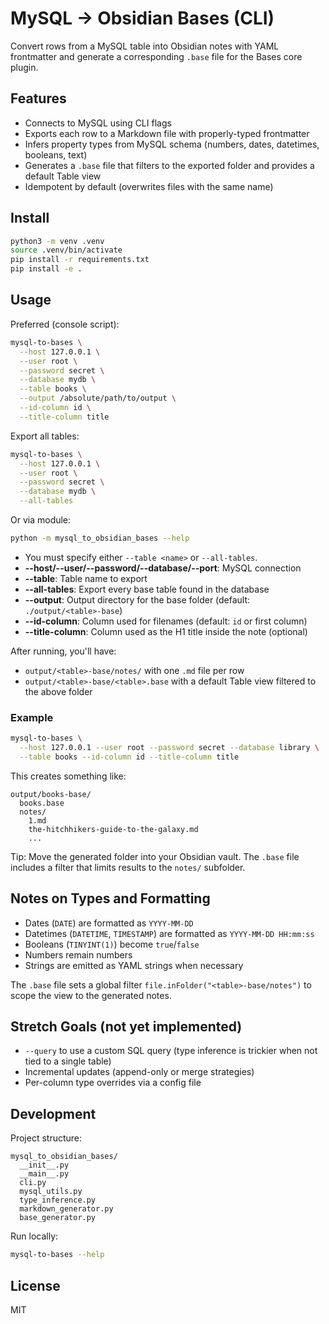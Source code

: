 # MySQL → Obsidian Bases (CLI)

Convert rows from a MySQL table into Obsidian notes with YAML frontmatter and generate a corresponding `.base` file for the Bases core plugin.

## Features
- Connects to MySQL using CLI flags
- Exports each row to a Markdown file with properly-typed frontmatter
- Infers property types from MySQL schema (numbers, dates, datetimes, booleans, text)
- Generates a `.base` file that filters to the exported folder and provides a default Table view
- Idempotent by default (overwrites files with the same name)

## Install

```bash
python3 -m venv .venv
source .venv/bin/activate
pip install -r requirements.txt
pip install -e .
```

## Usage

Preferred (console script):

```bash
mysql-to-bases \
  --host 127.0.0.1 \
  --user root \
  --password secret \
  --database mydb \
  --table books \
  --output /absolute/path/to/output \
  --id-column id \
  --title-column title
```

Export all tables:

```bash
mysql-to-bases \
  --host 127.0.0.1 \
  --user root \
  --password secret \
  --database mydb \
  --all-tables
```

Or via module:

```bash
python -m mysql_to_obsidian_bases --help
```

- You must specify either `--table <name>` or `--all-tables`.
- **--host/--user/--password/--database/--port**: MySQL connection
- **--table**: Table name to export
- **--all-tables**: Export every base table found in the database
- **--output**: Output directory for the base folder (default: `./output/<table>-base`)
- **--id-column**: Column used for filenames (default: `id` or first column)
- **--title-column**: Column used as the H1 title inside the note (optional)

After running, you'll have:
- `output/<table>-base/notes/` with one `.md` file per row
- `output/<table>-base/<table>.base` with a default Table view filtered to the above folder

### Example

```bash
mysql-to-bases \
  --host 127.0.0.1 --user root --password secret --database library \
  --table books --id-column id --title-column title
```

This creates something like:

```
output/books-base/
  books.base
  notes/
    1.md
    the-hitchhikers-guide-to-the-galaxy.md
    ...
```

Tip: Move the generated folder into your Obsidian vault. The `.base` file includes a filter that limits results to the `notes/` subfolder.

## Notes on Types and Formatting
- Dates (`DATE`) are formatted as `YYYY-MM-DD`
- Datetimes (`DATETIME`, `TIMESTAMP`) are formatted as `YYYY-MM-DD HH:mm:ss`
- Booleans (`TINYINT(1)`) become `true`/`false`
- Numbers remain numbers
- Strings are emitted as YAML strings when necessary

The `.base` file sets a global filter `file.inFolder("<table>-base/notes")` to scope the view to the generated notes.

## Stretch Goals (not yet implemented)
- `--query` to use a custom SQL query (type inference is trickier when not tied to a single table)
- Incremental updates (append-only or merge strategies)
- Per-column type overrides via a config file

## Development

Project structure:

```
mysql_to_obsidian_bases/
  __init__.py
  __main__.py
  cli.py
  mysql_utils.py
  type_inference.py
  markdown_generator.py
  base_generator.py
```

Run locally:

```bash
mysql-to-bases --help
```

## License
MIT
